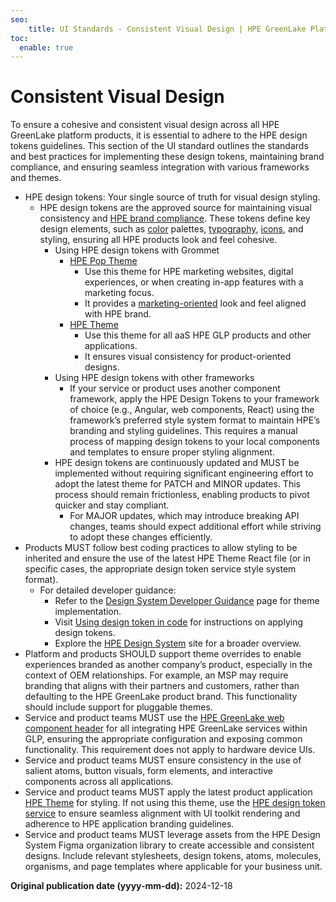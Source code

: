 ```yaml
---
seo:
    title: UI Standards - Consistent Visual Design | HPE GreenLake Platform
toc:
  enable: true
---
```


# Consistent Visual Design

To ensure a cohesive and consistent visual design across all HPE GreenLake platform products, it is essential to adhere to the HPE design tokens guidelines. This section of the UI standard outlines the standards and best practices for implementing these design tokens, maintaining brand compliance, and ensuring seamless integration with various frameworks and themes.

<!-- The GitHub Markdown linter requires 2 spaces to indicate nesting indentation in unordered lists. Redocly requires 4 spaces. So I am temporarily disabling that aspect of Markdown linting in the next line. -Steve Anderson>
<!-- markdownlint-disable MD007 -->
- HPE design tokens: Your single source of truth for visual design styling.
    - HPE design tokens are the approved source for maintaining visual consistency and [HPE brand compliance](https://design-system.hpe.design/foundation/distinctive-brand-assets?). These tokens define key design elements, such as [color](https://github.com/grommet/grommet-theme-hpe/blob/master/src/js/themes/colors.js) palettes, [typography](https://design-system.hpe.design/foundation/typography?), [icons](https://icons.grommet.io/?theme=hpe), and styling, ensuring all HPE products look and feel cohesive.
        - Using HPE design tokens with Grommet
            - [HPE Pop Theme](https://github.com/grommet/grommet-theme-hpe/blob/master/src/js/themes/hpePop.js)
                - Use this theme for HPE marketing websites, digital experiences, or when creating in-app features with a marketing focus.
                - It provides a [marketing-oriented](https://design-system.hpe.design/foundation/distinctive-brand-assets?#flexible-ingredients) look and feel aligned with HPE brand.
            - [HPE Theme](https://github.com/grommet/grommet-theme-hpe)
                - Use this theme for all aaS HPE GLP products and other applications.
                - It ensures visual consistency for product-oriented designs.
        - Using HPE design tokens with other frameworks
            - If your service or product uses another component framework, apply the HPE Design Tokens to your framework of choice (e.g., Angular, web components, React) using the framework’s preferred style system format to maintain HPE’s branding and styling guidelines. This requires a manual process of mapping design tokens to your local components and templates to ensure proper styling alignment.
        - HPE design tokens are continuously updated and MUST be implemented without requiring significant engineering effort to adopt the latest theme for PATCH and MINOR updates. This process should remain frictionless, enabling products to pivot quicker and stay compliant.
            - For MAJOR updates, which may introduce breaking API changes, teams should expect additional effort while striving to adopt these changes efficiently.
- Products MUST follow best coding practices to allow styling to be inherited and ensure the use of the latest HPE Theme React file (or in specific cases, the appropriate design token service style system format).
    - For detailed developer guidance:
        - Refer to the [Design System Developer Guidance](https://design-system.hpe.design/foundation/developer-guidance) page for theme implementation.
        - Visit [Using design token in code](https://design-system.hpe.design/design-tokens/using-design-tokens-in-code) for instructions on applying design tokens.
        - Explore the [HPE Design System](https://design-system.hpe.design/) site for a broader overview.
- Platform and products SHOULD support theme overrides to enable experiences branded as another company’s product, especially in the context of OEM relationships. For example, an MSP may require branding that aligns with their partners and customers, rather than defaulting to the HPE GreenLake product brand. This functionality should include support for pluggable themes.
- Service and product teams MUST use the [HPE GreenLake web component header](https://design-system.hpe.design/templates/global-header?) for all integrating HPE GreenLake services within GLP, ensuring the appropriate configuration and exposing common functionality. This requirement does not apply to hardware device UIs.
- Service and product teams MUST ensure consistency in the use of salient atoms, button visuals, form elements, and interactive components across all applications.
- Service and product teams MUST apply the latest product application [HPE Theme](https://github.com/grommet/grommet-theme-hpe) for styling. If not using this theme, use the [HPE design token service](https://www.npmjs.com/package/hpe-design-tokens) to ensure seamless alignment with UI toolkit rendering and adherence to HPE application branding guidelines.
- Service and product teams MUST leverage assets from the HPE Design System Figma organization library to create accessible and consistent designs. Include relevant stylesheets, design tokens, atoms, molecules, organisms, and page templates where applicable for your business unit.
<!-- markdownlint-enable MD007 -->

**Original publication date (yyyy-mm-dd):** 2024-12-18
